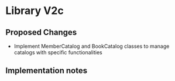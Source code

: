 # Library V2c

## Proposed Changes

- Implement MemberCatalog and BookCatalog classes to manage catalogs with
  specific functionalities

## Implementation notes

